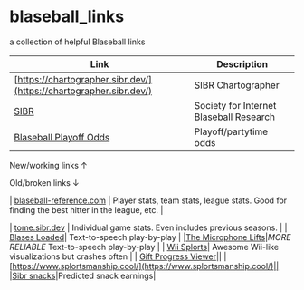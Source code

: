 # blaseball_links
a collection of helpful Blaseball links

| Link  | Description  |
|---|---|
|[https://chartographer.sibr.dev/](https://chartographer.sibr.dev/)| SIBR Chartographer |
| [SIBR](https://sibr.dev/#/)| Society for Internet Blaseball Research |
|[Blaseball Playoff Odds](https://mixolyde.net/blaseballstatus/index.html#activeLeague=0&activeView=4&groupByDiv=false)| Playoff/partytime odds|

New/working links ↑

Old/broken links ↓


| [blaseball-reference.com](http://blaseball-reference.com)  | Player stats, team stats, league stats. Good for finding the best hitter in the league, etc.  |

| [tome.sibr.dev](http://tome.sibr.dev) | Individual game stats. Even includes previous seasons. |
| [Blases Loaded](https://blases-loaded.sibr.dev/#/)| Text-to-speech play-by-play |
|[The Microphone Lifts](https://the-microphone-lifts.github.io/)|*MORE RELIABLE* Text-to-speech play-by-play |
| [Wii Splorts](https://wii.blaseball.xyz/)| Awesome Wii-like visualizations but crashes often |
| [Gift Progress Viewer](https://www.enbyss.com/content/tools/blaseball-gifts)||
|[https://www.splortsmanship.cool/](https://www.splortsmanship.cool/)||
|[Sibr snacks](https://snacks.sibr.dev)|Predicted snack earnings|

